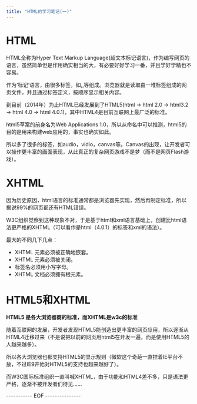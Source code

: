 ```yaml
---
title: "HTML的学习笔记(一)"
---
```


# HTML

HTML全称为Hyper Text Markup Language(超文本标记语言)，作为编写网页的语言，虽然简单但是作用确实相当的大，有必要好好学习一番，并且学好学精也不容易。

作为‘标记’语言，由很多标签，如<html>,<head>,<body>等组成。浏览器就是读取由一堆标签组成的网页文件，并且通过标签定义，按顺序显示相关内容。

到目前（2014年）为止HTML已经发展到了HTML5(html -> html 2.0 -> html3.2 -> html 4.0 -> html 4.0.1)，其中HTML4是目前互联网上最广泛的标准。

html5草案的前身名为Web Applications 1.0，所以从命名中可以推测，html5的目的是用来构建web应用的，事实也确实如此。

所以多了很多的标签，如audio，vidio，canvas等。Canvas的出现，让开发者可以操作更丰富的画面表现，从此真正的复杂网页游戏不是梦（而不是网页Flash游戏）。

# XHTML

因为历史原因，html语言的标准通常都是浏览器先实现，然后再制定标准，所以据说99%的网页都还有HTML错误。

W3C组织觉察到这种现象不对，于是基于html和xml语言基础上，创建比html语法更严格的XHTML（可以看作是html（4.0.1）的标签和xml的语法）。

最大的不同几下几点：

- XHTML 元素必须被正确地嵌套。
- XHTML 元素必须被关闭。
- 标签名必须用小写字母。
- XHTML 文档必须拥有根元素。

<!--break-->

# HTML5和XHTML

**HTML5 是各大浏览器商的标准，而XHTML是w3c的标准**

随着互联网的发展，开发者发现HTML5能创造出更丰富的网页应用，所以逐渐从HTML4迁移过来（不是说把以前的网页用html5在开发一遍，而是使用HTML5的人越来越多）。

所以各大浏览器也都支持HTML5的显示规则（微软这个奇葩一直捏着IE平台不放，不过IE9开始对HTML5的支持也越来越好了）。

而W3C国际标准组织一直叫喊XHTML，由于功能和HTML4差不多，只是语法更严格，逐渐不被开发者们待见......


----------- EOF ---------------
